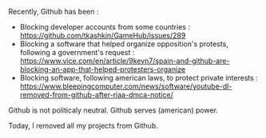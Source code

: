 Recently, Github has been : 
- Blocking developer accounts from some countries : https://github.com/tkashkin/GameHub/issues/289
- Blocking a software that helped organize opposition's protests, following a government's request : https://www.vice.com/en/article/9kevn7/spain-and-github-are-blocking-an-app-that-helped-protesters-organize
- Blocking software, following american laws, to protect private interests : https://www.bleepingcomputer.com/news/software/youtube-dl-removed-from-github-after-riaa-dmca-notice/

Github is not politicaly neutral. Github serves (american) power.

Today, I removed all my projects from Github.
